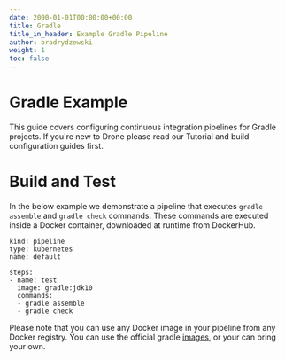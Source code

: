```yaml
---
date: 2000-01-01T00:00:00+00:00
title: Gradle
title_in_header: Example Gradle Pipeline
author: bradrydzewski
weight: 1
toc: false
---
```


# Gradle Example

This guide covers configuring continuous integration pipelines for Gradle projects. If you're new to Drone please read our Tutorial and build configuration guides first.

# Build and Test

In the below example we demonstrate a pipeline that executes `gradle assemble` and `gradle check` commands. These commands are executed inside a Docker container, downloaded at runtime from DockerHub.

```
kind: pipeline
type: kubernetes
name: default

steps:
- name: test
  image: gradle:jdk10
  commands:
  - gradle assemble
  - gradle check
```

Please note that you can use any Docker image in your pipeline from any Docker registry. You can use the official gradle [images](https://hub.docker.com/r/_/gradle/), or your can bring your own.



